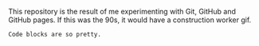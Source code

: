 This repository is the result of me experimenting with Git, GitHub and GitHub pages. If this was the 90s, it would have a construction worker gif.

```
Code blocks are so pretty.
```